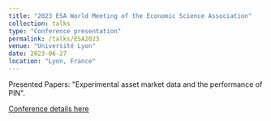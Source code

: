 ```yaml
---
title: "2023 ESA World Meeting of the Economic Science Association"
collection: talks
type: "Conference presentation"
permalink: /talks/ESA2023
venue: "Université Lyon"
date: 2023-06-27
location: "Lyon, France"
---
```


Presented Papers: "Experimental asset market data and the performance of PIN".

[Conference details here](https://esaworld23.gate.cnrs.fr/)
